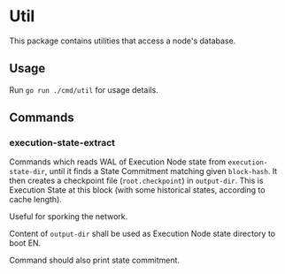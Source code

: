 # Util

This package contains utilities that access a node's database.

## Usage

Run `go run ./cmd/util` for usage details.


## Commands

### execution-state-extract
Commands which reads WAL of Execution Node state from `execution-state-dir`, until it finds a State Commitment
matching given `block-hash`. It then creates a checkpoint file (`root.checkpoint`) in `output-dir`. 
This is Execution State at this block (with some historical states, according to cache length).

Useful for sporking the network.

Content of `output-dir` shall be used as Execution Node state directory to boot EN.

Command should also print state commitment.
